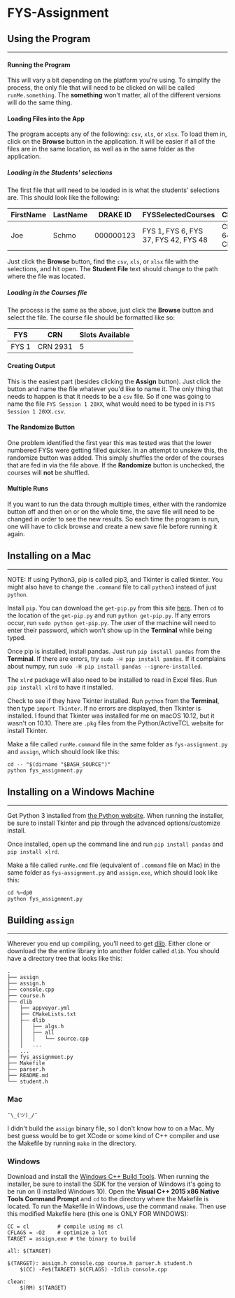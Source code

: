 # FYS-Assignment

## Using the Program
----
#### Running the Program
This will vary a bit depending on the platform you're using. To simplify the process, the only file that will need to be clicked on will be called `runMe.something`. The **something** won't matter, all of the different versions will do the same thing.
#### Loading Files into the App
The program accepts any of the following: `csv`, `xls`, or `xlsx`.
To load them in, click on the **Browse** button in the application. It will be easier if all of the files are in the same location, as well as in the same folder as the application.
##### Loading in the Students' selections
The first file that will need to be loaded in is what the students' selections are. This should look like the following:

| FirstName | LastName   | DRAKE ID  | FYSSelectedCourses | CRNSelectedCourses |
| --------- | ---------- | --------- | ------------------ | ------------------ |
| Joe       | Schmo      | 000000123 | FYS 1, FYS 6, FYS 37, FYS 42, FYS 48 | CRN 2931, CRN 6456, CRN 6976, CRN 6979, CRN 6983 |

Just click the **Browse** button, find the `csv`, `xls`, or `xlsx` file with the selections, and hit open. The **Student File** text should change to the path where the file was located.

##### Loading in the Courses file
The process is the same as the above, just click the **Browse** button and select the file. The course file should be formatted like so:

| FYS   | CRN      | Slots Available |
| ----- | -------- | --------------- |
| FYS 1 | CRN 2931 | 5 |

#### Creating Output
This is the easiest part (besides clicking the **Assign** button). Just click the button and name the file whatever you'd like to name it. The only thing that needs to happen is that it needs to be a `csv` file. So if one was going to name the file `FYS Session 1 20XX`, what would need to be typed in is `FYS Session 1 20XX.csv`. 

#### The Randomize Button
One problem identified the first year this was tested was that the lower numbered FYSs were getting filled quicker. In an attempt to unskew this, the randomize button was added. This simply shuffles the order of the courses that are fed in via the file above. If the **Randomize** button is unchecked, the courses will **not** be shuffled.

#### Multiple Runs
If you want to run the data through multiple times, either with the randomize button off and then on or on the whole time, the save file will need to be changed in order to see the new results. So each time the program is run, one will have to click browse and create a new save file before running it again.

## Installing on a Mac
----
NOTE: If using Python3, pip is called pip3, and Tkinter is called tkinter. You might also have to change the `.command` file to call `python3` instead of just `python`.

Install `pip`. You can download the `get-pip.py` from this site [here](https://packaging.python.org/tutorials/installing-packages/). Then `cd` to the location of the `get-pip.py` and run `python get-pip.py`. If any errors occur, run `sudo python get-pip.py`. The user of the machine will need to enter their password, which won't show up in the **Terminal** while being typed.

Once pip is installed, install pandas. Just run `pip install pandas` from the **Terminal**. If there are errors, try `sudo -H pip install pandas`. If it complains about numpy, run `sudo -H pip install pandas --ignore-installed`.

The `xlrd` package will also need to be installed to read in Excel files. Run `pip install xlrd` to have it installed.

Check to see if they have Tkinter installed. Run `python` from the **Terminal**, then type `import Tkinter`. If no errors are displayed, then Tkinter is installed. I found that Tkinter was installed for me on macOS 10.12, but it wasn't on 10.10. There are `.pkg` files from the Python/ActiveTCL website for install Tkinter.

Make a file called `runMe.command` file in the same folder as `fys-assignment.py` and `assign`, which should look like this:

```
cd -- "$(dirname "$BASH_SOURCE")"
python fys_assignment.py
```

## Installing on a Windows Machine
----
Get Python 3 installed from [the Python website](https://www.python.org/downloads/). When running the installer, be sure to install Tkinter and pip through the advanced options/customize install.

Once installed, open up the command line and run `pip install pandas` and `pip install xlrd`.

Make a file called `runMe.cmd` file (equivalent of `.command` file on Mac) in the same folder as `fys-assignment.py` and `assign.exe`, which should look like this:
```
cd %~dp0
python fys_assignment.py
```

## Building `assign`
----
Wherever you end up compiling, you'll need to get [dlib](https://github.com/davisking/dlib). Either clone or download the the entire library into another folder called `dlib`. You should have a directory tree that looks like this:
```
.
├── assign
├── assign.h
├── console.cpp
├── course.h
├── dlib
│   ├── appveyor.yml
│   ├── CMakeLists.txt
│   ├── dlib
│   │   ├── algs.h
│   │   ├── all
│   │   │   └── source.cpp
│   │   ...
|   ...
├── fys_assignment.py
├── Makefile
├── parser.h
├── README.md
└── student.h
```
### Mac

`¯\_(ツ)_/¯`

I didn't build the `assign` binary file, so I don't know how to on a Mac. My best guess would be to get XCode or some kind of C++ compiler and use the Makefile by running `make` in the directory.

### Windows

Download and install the [Windows C++ Build Tools](http://go.microsoft.com/fwlink/?LinkId=691126). When running the installer, be sure to install the SDK for the version of Windows it's going to be run on (I installed Windows 10). Open the **Visual C++ 2015 x86 Native Tools Command Prompt** and `cd` to the directory where the Makefile is located. To run the Makefile in Windows, use the command `nmake`. Then use this modified Makefile here (this one is ONLY FOR WINDOWS):
```
CC = cl         # compile using ms cl
CFLAGS = -O2    # optimize a lot
TARGET = assign.exe # the binary to build

all: $(TARGET)

$(TARGET): assign.h console.cpp course.h parser.h student.h
	$(CC) -Fe$(TARGET) $(CFLAGS) -Idlib console.cpp

clean:
	$(RM) $(TARGET)
```
